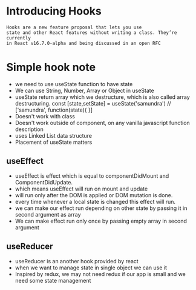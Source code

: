 # Introducing Hooks

    Hooks are a new feature proposal that lets you use
    state and other React features without writing a class. They’re currently
    in React v16.7.0-alpha and being discussed in an open RFC

# Simple hook note

- we need to use useState function to have state
- We can use String, Number, Array or Object in useState
- useState return array which we destructure, which is also called array destructuring.
  const [state,setState] = useState('samundra') // ['samundra', function(state){ }]
- Doesn't work with class
- Doesn't work outside of component, on any vanilla javascript function description
- uses Linked List data structure
- Placement of useState matters

## useEffect

- useEffect is effect which is equal to componentDidMount and ComponentDidUpdate.
- which means useEffect will run on mount and update
- will run only after the DOM is applied or DOM mutation is done.
- every time whenever a local state is changed this effect will run.
- we can make our effect run depending on other state by passing it in second argument as array
- We can make effect run only once by passing empty array in second argument

## useReducer

- useReducer is an another hook provided by react
- when we want to manage state in single object we can use it
- Inspired by redux, we may not need redux if our app is small and we need some state management
